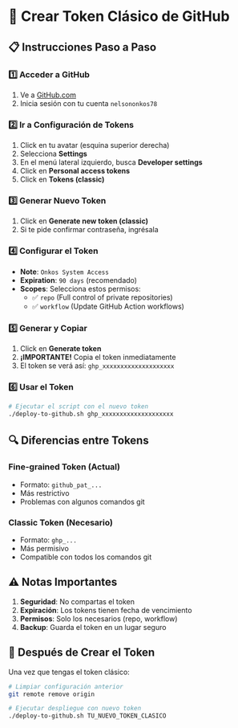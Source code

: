 # 🔑 Crear Token Clásico de GitHub

## 📋 Instrucciones Paso a Paso

### 1️⃣ Acceder a GitHub
1. Ve a [GitHub.com](https://github.com)
2. Inicia sesión con tu cuenta `nelsononkos78`

### 2️⃣ Ir a Configuración de Tokens
1. Click en tu avatar (esquina superior derecha)
2. Selecciona **Settings**
3. En el menú lateral izquierdo, busca **Developer settings**
4. Click en **Personal access tokens**
5. Click en **Tokens (classic)**

### 3️⃣ Generar Nuevo Token
1. Click en **Generate new token (classic)**
2. Si te pide confirmar contraseña, ingrésala

### 4️⃣ Configurar el Token
- **Note**: `Onkos System Access`
- **Expiration**: `90 days` (recomendado)
- **Scopes**: Selecciona estos permisos:
  - ✅ `repo` (Full control of private repositories)
  - ✅ `workflow` (Update GitHub Action workflows)

### 5️⃣ Generar y Copiar
1. Click en **Generate token**
2. **¡IMPORTANTE!** Copia el token inmediatamente
3. El token se verá así: `ghp_xxxxxxxxxxxxxxxxxxxx`

### 6️⃣ Usar el Token
```bash
# Ejecutar el script con el nuevo token
./deploy-to-github.sh ghp_xxxxxxxxxxxxxxxxxxxx
```

## 🔍 Diferencias entre Tokens

### Fine-grained Token (Actual)
- Formato: `github_pat_...`
- Más restrictivo
- Problemas con algunos comandos git

### Classic Token (Necesario)
- Formato: `ghp_...`
- Más permisivo
- Compatible con todos los comandos git

## ⚠️ Notas Importantes

1. **Seguridad**: No compartas el token
2. **Expiración**: Los tokens tienen fecha de vencimiento
3. **Permisos**: Solo los necesarios (repo, workflow)
4. **Backup**: Guarda el token en un lugar seguro

## 🚀 Después de Crear el Token

Una vez que tengas el token clásico:

```bash
# Limpiar configuración anterior
git remote remove origin

# Ejecutar despliegue con nuevo token
./deploy-to-github.sh TU_NUEVO_TOKEN_CLASICO
``` 